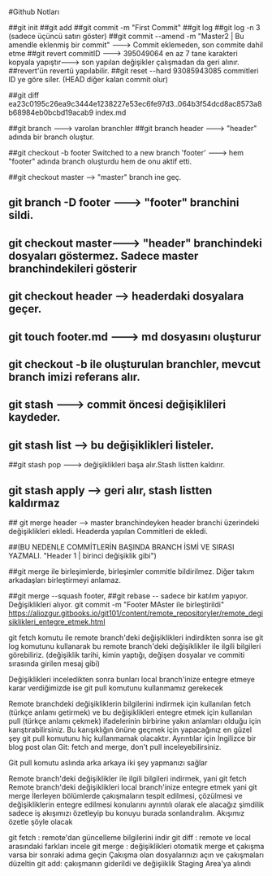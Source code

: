 
#Github Notları

##git init
##git add
##git commit -m "First Commit"
##git log
##git log -n 3 (sadece üçüncü satırı göster) 
##git commit --amend -m "Master2 | Bu amendle eklenmiş bir commit" ---> Commit eklemeden, son commite dahil etme
##git revert commitID ---> 395049064 en az 7 tane karakteri kopyala yapıştır---> son yapılan değişikler çalışmadan da geri alınır. 
##revert'ün revertü yapılabilir.
##git reset --hard 93085943085 commitleri ID ye göre siler. (HEAD diğer kalan commit olur)

##git diff ea23c0195c26ea9c3444e1238227e53ec6fe97d3..064b3f54dcd8ac8573a8b68984eb0bcbd19acab9 index.md

##git branch ---> varolan branchler
##git branch header ---> "header" adında bir branch oluştur.

##git checkout -b footer
Switched to a new branch 'footer' ---> hem "footer" adında branch oluşturdu hem de onu aktif etti.

##git checkout master --> "master" branch ine geç.
## git branch -D footer ---> "footer" branchini sildi.
## git checkout master---> "header" branchindeki dosyaları göstermez. Sadece master branchindekileri gösterir
## git checkout header --> headerdaki dosyalara geçer.

## git touch footer.md ---> md dosyasını oluşturur
## git checkout -b ile oluşturulan branchler, mevcut branch imizi referans alır.
## git stash ---> commit öncesi değişiklileri kaydeder.
## git stash list --> bu değişiklikleri listeler.
##git stash pop ---> değişiklikleri başa alır.Stash listten kaldırır.
## git stash apply --> geri alır, stash listten kaldırmaz
## git merge header  --> master branchindeyken header branchi üzerindeki değişiklikleri ekledi. Headerda yapılan Commitleri de ekledi.

##(BU NEDENLE COMMİTLERİN BAŞINDA BRANCH İSMİ VE SIRASI YAZMALI. "Header 1 | birinci değişiklik gibi")

##git merge ile birleşimlerde, birleşimler commitle bildirilmez. Diğer takım arkadaşları birleştirmeyi anlamaz.

##git merge --squash footer,
##git rebase -- sadece bir katılım yapıyor. Değişiklikleri alıyor.
    git commit -m "Footer MAster ile birleştirildi"
https://aliozgur.gitbooks.io/git101/content/remote_repositoryler/remote_degisiklikleri_entegre_etmek.html


git fetch komutu ile remote branch'deki değişiklikleri indirdikten sonra ise git log komutunu kullanarak bu remote branch'deki değişiklikler ile ilgili bilgileri görebiliriz. (değişiklik tarihi, kimin yaptığı, değişen dosyalar ve commiti sırasında girilen mesaj gibi)

Değişiklikleri inceledikten sonra bunları local branch'inize entegre etmeye karar verdiğimizde ise git pull komutunu kullanmamız gerekecek

Remote branchdeki değişikliklerin bilgilerini indirmek için kullanılan fetch (türkçe anlamı getirmek) ve bu değişiklikleri entegre etmek için kullanılan pull (türkçe anlamı çekmek) ifadelerinin birbirine yakın anlamları olduğu için karıştırabilirsiniz. Bu karışıklığın önüne geçmek için yapacağınız en güzel şey git pull komutunu hiç kullanmamak olacaktır. Ayrıntılar için İngilizce bir blog post olan Git: fetch and merge, don't pull inceleyebilirsiniz.

Git pull komutu aslında arka arkaya iki şey yapmanızı sağlar

Remote branch'deki değişiklikler ile ilgili bilgileri indirmek, yani git fetch
Remote branch'deki değişiklikleri local branch'inize entegre etmek yani git merge
İlerleyen bölümlerde çakışmaların tespit edilmesi, çözülmesi ve değişikliklerin entegre edilmesi konularını ayrıntılı olarak ele alacağız şimdilik sadece iş akışımızı özetleyip bu konuyu burada sonlandıralım. Akışımız özetle şöyle olacak

git fetch : remote'dan güncelleme bilgilerini indir
git diff : remote ve local arasındaki farkları incele
git merge : değişiklikleri otomatik merge et çakışma varsa bir sonraki adıma geçin
Çakışma olan dosyalarınızı açın ve çakışmaları düzeltin
git add: çakışmanın giderildi ve değişiiklik Staging Area'ya alındı
